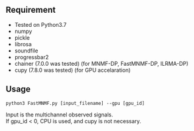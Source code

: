 ## Requirement
* Tested on Python3.7
* numpy
* pickle
* librosa
* soundfile
* progressbar2
* chainer (7.0.0 was tested) (for MNMF-DP, FastMNMF-DP, ILRMA-DP)
* cupy (7.8.0 was tested) (for GPU accelaration)

## Usage
```
python3 FastMNMF.py [input_filename] --gpu [gpu_id]
```
Input is the multichannel observed signals.  
If gpu_id < 0, CPU is used, and cupy is not necessary.
